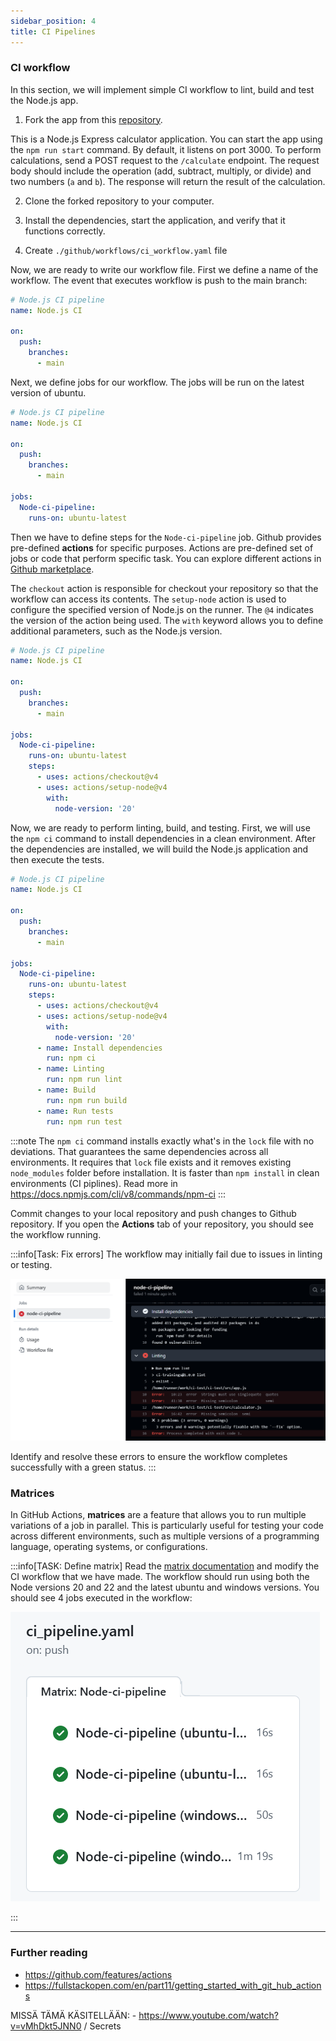 ```yaml
---
sidebar_position: 4
title: CI Pipelines
---
```


### CI workflow

In this section, we will implement simple CI workflow to lint, build and test the Node.js app. 

1. Fork the app from this [repository](https://github.com/juhahinkula/ci-training.git).

This is a Node.js Express calculator application. You can start the app using the `npm run start` command. By default, it listens on port 3000. To perform calculations, send a POST request to the `/calculate` endpoint. The request body should include the operation (add, subtract, multiply, or divide) and two numbers (`a` and `b`). The response will return the result of the calculation.

2. Clone the forked repository to your computer.

3. Install the dependencies, start the application, and verify that it functions correctly.

4. Create `./github/workflows/ci_workflow.yaml` file

Now, we are ready to write our workflow file. First we define a name of the workflow. The event that executes workflow is push to the main branch:

```yaml
# Node.js CI pipeline
name: Node.js CI

on:
  push:
    branches:
      - main
```
Next, we define jobs for our workflow. The jobs will be run on the latest version of ubuntu.
```yaml
# Node.js CI pipeline
name: Node.js CI

on:
  push:
    branches:
      - main

jobs:
  Node-ci-pipeline:
    runs-on: ubuntu-latest
```
Then we have to define steps for the `Node-ci-pipeline` job. Github provides pre-defined **actions** for specific purposes. Actions are pre-defined set of jobs or code that perform specific task. You can explore different actions in [Github marketplace](https://github.com/marketplace?type=actions).

The `checkout` action is responsible for checkout your repository so that the workflow can access its contents. The `setup-node` action is used to configure the specified version of Node.js on the runner. The `@4` indicates the version of the action being used. The `with` keyword allows you to define additional parameters, such as the Node.js version.

```yaml
# Node.js CI pipeline
name: Node.js CI

on:
  push:
    branches:
      - main

jobs:
  Node-ci-pipeline:
    runs-on: ubuntu-latest
    steps:
      - uses: actions/checkout@v4
      - uses: actions/setup-node@v4
        with: 
          node-version: '20'

```
Now, we are ready to perform linting, build, and testing. First, we will use the `npm ci` command to install dependencies in a clean environment. After the dependencies are installed, we will build the Node.js application and then execute the tests.
```yaml
# Node.js CI pipeline
name: Node.js CI

on:
  push:
    branches:
      - main

jobs:
  Node-ci-pipeline:
    runs-on: ubuntu-latest
    steps:
      - uses: actions/checkout@v4
      - uses: actions/setup-node@v4
        with: 
          node-version: '20'
      - name: Install dependencies
        run: npm ci
      - name: Linting
        run: npm run lint
      - name: Build
        run: npm run build
      - name: Run tests
        run: npm run test
```
:::note
 The `npm ci` command installs exactly what's in the `lock` file with no deviations. That guarantees the same dependencies across all environments. It requires that `lock` file exists and it removes existing `node_modules` folder before installation. It is faster than `npm install` in clean environments (CI piplines). Read more in https://docs.npmjs.com/cli/v8/commands/npm-ci
:::

Commit changes to your local repository and push changes to Github repository. If you open the **Actions** tab of your repository, you should see the workflow running.

:::info[Task: Fix errors]
The workflow may initially fail due to issues in linting or testing. 

![Linting errors](./img/linter_errors.png)

Identify and resolve these errors to ensure the workflow completes successfully with a green status.
:::

### Matrices

In GitHub Actions, **matrices** are a feature that allows you to run multiple variations of a job in parallel. This is particularly useful for testing your code across different environments, such as multiple versions of a programming language, operating systems, or configurations.

:::info[TASK: Define matrix]
Read the [matrix documentation](https://docs.github.com/en/actions/writing-workflows/choosing-what-your-workflow-does/running-variations-of-jobs-in-a-workflow) and modify the CI workflow that we have made. The workflow should run using both the Node versions 20 and 22 and the latest ubuntu and windows versions. You should see 4 jobs executed in the workflow:

![Worflow matrix](./img//matrix.png)

:::

---
### Further reading
- https://github.com/features/actions
- https://fullstackopen.com/en/part11/getting_started_with_git_hub_actions


MISSÄ TÄMÄ KÄSITELLÄÄN: - https://www.youtube.com/watch?v=vMhDkt5JNN0 / Secrets
